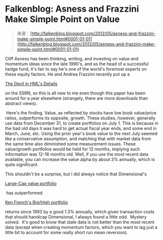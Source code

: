 <!--yml
category: 未分类
date: 2024-05-12 20:29:48
-->

# Falkenblog: Asness and Frazzini Make Simple Point on Value

> 来源：[http://falkenblog.blogspot.com/2012/05/asness-and-frazzini-make-simple-point.html#0001-01-01](http://falkenblog.blogspot.com/2012/05/asness-and-frazzini-make-simple-point.html#0001-01-01)

Cliff Asness has been thinking, writing, and investing on value and momentum ideas since the late 1990's, and as the head of a successful hedge fund, it's fair to say he's one of the world's foremost experts on these equity factors. He and Andrea Frazzini recently put up a

[The Devil in HML's Details](http://papers.ssrn.com/sol3/papers.cfm?abstract_id=2054749)

on the SSRN, so this is all new to me even though this paper has been around for a year elsewhere (strangely, there are more downloads than abstract views).

 Here's the finding. Value, as reflected by stocks have low book value/price ratios, outperforms its opposite, growth. These studies, however, generally use data from December 31, to create portfolios on July 1\. This is because in the bad old days it was hard to get actual fiscal year ends, and some end in March, June, etc. Using the prior year's book value to the next July seemed like a conservative assumption, and matching that with market data from the same time also diminished some measurement issues. These value/growth portfolios would be held for 12 months, implying such information was 12-18 months old. Well, if you use the most recent data available, you can increase the value alpha by about 3% annually, which is quite significant.

This shouldn't be a surprise, but I did always notice that Dimensional's

[Large-Cap value portfolio](http://www.dfaus.com/portfolios/large_cap_value_port/)

 has outperformed 

[Ken French's Big/High portfolio](http://mba.tuck.dartmouth.edu/pages/faculty/ken.french/data_library.html)

returns since 1993 by a good 1.3% annually, which given transaction costs that should handicap Dimensional, I always found a little odd.  Mystery solved.  It's good to know that stale data is not better than the most recent data (except when creating momentum factors, which you want to lag just a little bit to account for some really short run mean reversion).